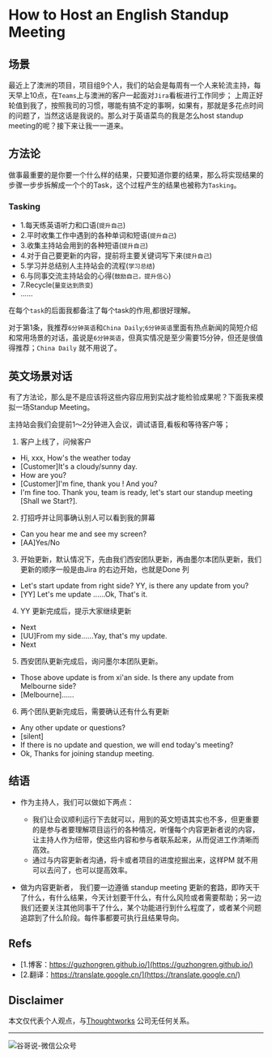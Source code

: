 # How to Host an English Standup Meeting


## 场景

最近上了澳洲的项目，项目组9个人，我们的站会是每周有一个人来轮流主持，每天早上10点，在`Teams`上与澳洲的客户一起面对`Jira`看板进行工作同步；
上周正好轮值到我了，按照我司的习惯，哪能有搞不定的事啊，如果有，那就是多花点时间的问题了，当然这话是我说的。那么对于英语菜鸟的我是怎么host standup meeting的呢？接下来让我一一道来。

## 方法论

做事最重要的是你要一个什么样的结果，只要知道你要的结果，那么将实现结果的步骤一步步拆解成一个个的Task，这个过程产生的结果也被称为`Tasking`。

### Tasking

* 1.每天练英语听力和口语(`提升自己`)
* 2.平时收集工作中遇到的各种单词和短语(`提升自己`)
* 3.收集主持站会用到的各种短语(`提升自己`)
* 4.对于自己要更新的内容，提前将主要关键词写下来(`提升自己`)
* 5.学习并总结别人主持站会的流程(`学习总结`)
* 6.与同事交流主持站会的心得(`鼓励自己，提升信心`)
* 7.Recycle(`量变达到质变`)
* ......

在每个`task`的后面我都备注了每个task的作用,都很好理解。

对于第1条，我推荐`6分钟英语`和`China Daily`;`6分钟英语`里面有热点新闻的简短介绍和常用场景的对话，虽说是`6分钟英语`，但真实情况是至少需要15分钟，但还是很值得推荐；`China Daily` 就不用说了。

## 英文场景对话

有了方法论，那么是不是应该将这些内容应用到实战才能检验成果呢？下面我来模拟一场Standup Meeting。

主持站会我们会提前1～2分钟进入会议，调试语音,看板和等待客户等；

1. 客户上线了，问候客户
- Hi, xxx, How's the weather today
- [Customer]It's a cloudy/sunny day.
- How are you?
- [Customer]I'm fine, thank you ! And you?
- I'm fine too. Thank you, team is ready, let's start our standup meeting [Shall we Start?].

2. 打招呼并让同事确认别人可以看到我的屏幕
- Can you hear me and see my screen?
- [AA]Yes/No
3. 开始更新，默认情况下，先由我们西安团队更新，再由墨尔本团队更新，我们更新的顺序一般是由Jira 的右边开始，也就是Done 列
- Let's start update from right side? YY, is there any update from you?
- [YY] Let's me update ......Ok, That's it.
4. YY 更新完成后，提示大家继续更新
- Next
- [UU]From my side......Yay, that's my update.
- Next

5. 西安团队更新完成后，询问墨尔本团队更新。
- Those above update is from xi'an side. Is there any update from Melbourne side?
- [Melbourne]......

6. 两个团队更新完成后，需要确认还有什么有更新
- Any other update or questions?
- [silent]
- If there is no update and question, we will end today's meeting?
- Ok, Thanks for joining standup meeting.

## 结语

* 作为主持人，我们可以做如下两点：
	* 我们让会议顺利运行下去就可以，用到的英文短语其实也不多，但更重要的是参与者要理解项目运行的各种情况，听懂每个内容更新者说的内容，让主持人作为纽带，使这些内容和参与者联系起来，从而促进工作清晰而高效。
	* 通过与内容更新者沟通，将卡或者项目的进度挖掘出来，这样PM 就不用可以去问了，也可以提高效率。

* 做为内容更新者， 我们要一边遵循 standup meeting 更新的套路，即昨天干了什么，有什么结果，今天计划要干什么，有什么风险或者需要帮助；另一边我们还要关注其他同事干了什么，某个功能进行到什么程度了，或者某个问题追踪到了什么阶段。每件事都要可执行且结果导向。

## Refs

* [1.博客：https://guzhongren.github.io/](https://guzhongren.github.io/)
* [2.翻译：https://translate.google.cn/](https://translate.google.cn/)

## Disclaimer

本文仅代表个人观点，与[Thoughtworks](https://www.Thoughtworks.com/) 公司无任何关系。

----
![谷哥说-微信公众号](https://cdn.jsdelivr.net/gh/guzhongren/data-hosting@master/20210819/扫码_搜索联合传播样式-白色版.ae9zxgscqcg.png)

